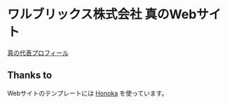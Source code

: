 # ワルブリックス株式会社 真のWebサイト

[真の代表プロフィール](https://www.walbrix.co.jp/md/)

## Thanks to

Webサイトのテンプレートには [Honoka](http://honokak.osaka/) を使っています。
